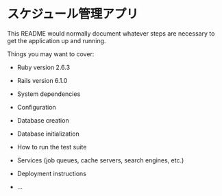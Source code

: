 # スケジュール管理アプリ

This README would normally document whatever steps are necessary to get the
application up and running.

Things you may want to cover:

* Ruby version 2.6.3

* Rails version 6.1.0

* System dependencies

* Configuration

* Database creation

* Database initialization

* How to run the test suite

* Services (job queues, cache servers, search engines, etc.)

* Deployment instructions

* ...
